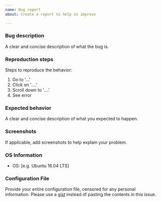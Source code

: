 ```yaml
---
name: Bug report
about: Create a report to help us improve

---
```


### Bug description
A clear and concise description of what the bug is.

### Reproduction steps
Steps to reproduce the behavior:
1. Go to '...'
2. Click on '....'
3. Scroll down to '....'
4. See error

### Expected behavior
A clear and concise description of what you expected to happen.

### Screenshots
If applicable, add screenshots to help explain your problem.

### OS Information
 - OS: [e.g. Ubuntu 16.04 LTS]

### Configuration File
Provide your entire configuration file, censored for any personal information. Please use a [gist](https://gist.github.com/) instead of pasting the contents in this issue.

